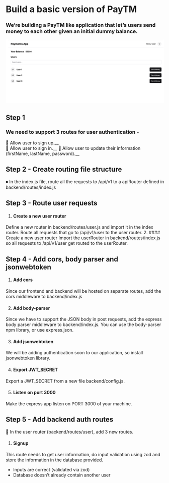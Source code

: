 # Build a basic version of PayTM
### We’re building a PayTM like application that let’s users send money to each other given an initial dummy balance.

![alt text](<Markdown file/Screenshot (711).png>)

## Step 1
### We need to support 3 routes for user authentication -
🚀 Allow user to sign up.__  
🚀 Allow user to sign in.__
🚀 Allow user to update their information (firstName, lastName, password).__

## Step 2 -  Create routing file structure
⏺ In the index.js file, route all the requests to /api/v1 to a apiRouter defined in backend/routes/index.js

## Step 3 - Route user requests
1. #### Create a new user router 
Define a new router in backend/routes/user.js and import it in the index router.
Route all requests  that go to /api/v1/user to the user router.
2. #### Create a new user router 
Import the userRouter in backend/routes/index.js so all requests to /api/v1/user get routed to the userRouter.


## Step 4 - Add cors, body parser and jsonwebtoken
1. #### Add cors
Since our frontend and backend will be hosted on separate routes, add the cors middleware to backend/index.js

2. #### Add body-parser
Since we have to support the JSON body in post requests, add the express body parser middleware to backend/index.js. You can use the body-parser npm library, or use express.json. 

3. #### Add jsonwebtoken
We will be adding authentication soon to our application, so install jsonwebtoken library.

4. #### Export JWT_SECRET
Export a JWT_SECRET from a new file backend/config.js.

5. #### Listen on port 3000 
Make the express app listen on PORT 3000 of your machine.


## Step 5 - Add backend auth routes
🔸 In the user router (backend/routes/user), add 3 new routes.
1. #### Signup
This route needs to get user information, do input validation using zod and store the information in the database provided.
* Inputs are correct (validated via zod)
* Database doesn’t already contain another user